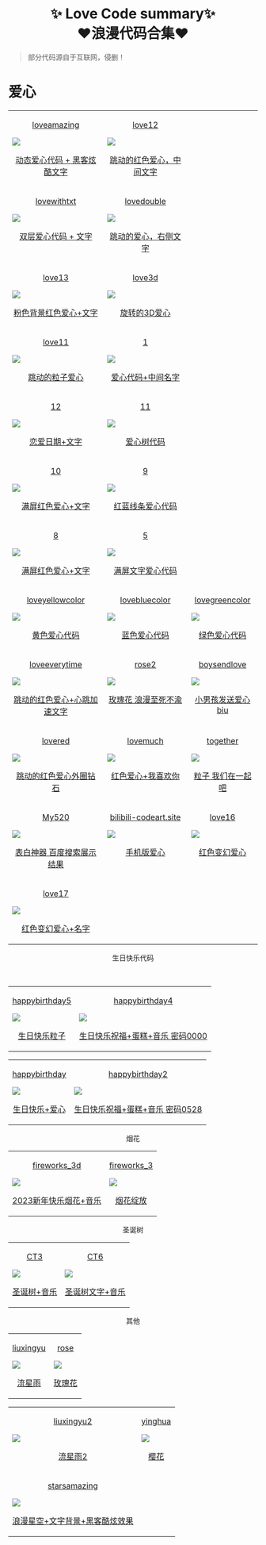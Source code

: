 <div align="center">
     <h1>✨ Love Code summary✨<br>❤️浪漫代码合集❤️</h1> 
</div>

> 部分代码源自于互联网，侵删！

# 爱心

<table align="center">
    <!-- 第一行 -->
    <tr>
    <td valign="top">
        <a target="_blank" href="https://love99you.github.io/loveamazing/">
            <p align="center">loveamazing</p>
            <img src="https://cdn.jsdelivr.net/gh/love99you/loveamazing/爱心代码文字掉落.jpg"/>
            <p align="center">  动态爱心代码  +     黑客炫酷文字</p>
        </a>
    </td>
    <td valign="top">
        <a target="_blank" href="https://love99you.github.io/love12/">
            <p align="center">love12</p>
            <img src="https://cdn.jsdelivr.net/gh/love99you/love12/love12.jpg"/>
        <p align="center"> 跳动的红色爱心，中间文字</p>
    </a>
    </td>
    </tr>
    <!-- 第2行 -->
    <tr>
    <td valign="top">
        <a target="_blank" href="https://love99you.github.io/lovewithtxt/">
            <p align="center">lovewithtxt</p>
            <img src="https://cdn.jsdelivr.net/gh/love99you/lovewithtxt/lovewithtxt.jpg"/>
            <p align="center">  双层爱心代码  +     文字</p>
        </a>
    </td>
    <td valign="top">
        <a target="_blank" href="https://love99you.github.io/lovedouble/">
            <p align="center">lovedouble</p>
            <img src="https://cdn.jsdelivr.net/gh/love99you/lovedouble/lovewithtxt2.jpg"/>
        <p align="center"> 跳动的爱心，右侧文字</p>
    </a>
    </td>
    </tr>
    <!-- 第3行 -->
    <tr>
    <td valign="top">
        <a target="_blank" href="https://love99you.github.io/love13">
            <p align="center">love13</p>
            <img src="https://cdn.jsdelivr.net/gh/love99you/love13/love13.jpg"/>
            <p align="center">  粉色背景红色爱心+文字</p>
        </a>
    </td>
    <td valign="top">
        <a target="_blank" href="https://love99you.github.io/love3d/">
            <p align="center">love3d</p>
            <img src="https://cdn.jsdelivr.net/gh/love99you/love3d/love3d.jpg"/>
        <p align="center"> 旋转的3D爱心</p>
    </a>
    </td>
    </tr>
 <!-- 第4行 -->
    <tr>
    <td valign="top">
        <a target="_blank" href="https://love99you.github.io/love11">
            <p align="center">love11</p>
            <img src="https://cdn.jsdelivr.net/gh/love99you/love11/love11.jpg"/>
            <p align="center">  跳动的粒子爱心</p>
        </a>
    </td>
    <td valign="top">
        <a target="_blank" href="https://love99you.github.io/1/">
            <p align="center">1</p>
            <img src="https://cdn.jsdelivr.net/gh/love99you/1/love1.jpg"/>
        <p align="center"> 爱心代码+中间名字</p>
    </a>
    </td>
    </tr>
<!-- 第5行 -->
    <tr>
    <td valign="top">
        <a target="_blank" href="https://love99you.github.io/12">
            <p align="center">12</p>
            <img src="https://cdn.jsdelivr.net/gh/love99you/12/12.jpg"/>
            <p align="center"> 恋爱日期+文字</p>
        </a>
    </td>
    <td valign="top">
        <a target="_blank" href="https://love99you.github.io/11/">
            <p align="center">11</p>
            <img src="https://cdn.jsdelivr.net/gh/love99you/11/11.jpg"/>
        <p align="center"> 爱心树代码</p>
    </a>
    </td>
    </tr>
<!-- 第6行 -->
    <tr>
    <td valign="top">
        <a target="_blank" href="https://love99you.github.io/10">
            <p align="center">10</p>
            <img src="https://cdn.jsdelivr.net/gh/love99you/10/10.jpg"/>
            <p align="center"> 满屏红色爱心+文字</p>
        </a>
    </td>
    <td valign="top">
        <a target="_blank" href="https://love99you.github.io/9/">
            <p align="center">9</p>
            <img src="https://cdn.jsdelivr.net/gh/love99you/9/9.jpg"/>
        <p align="center"> 红蓝线条爱心代码</p>
    </a>
    </td>
    </tr>
<!-- 第7行 -->
    <tr>
    <td valign="top">
        <a target="_blank" href="https://love99you.github.io/8">
            <p align="center">8</p>
            <img src="https://cdn.jsdelivr.net/gh/love99you/8/8.jpg"/>
            <p align="center"> 满屏红色爱心+文字</p>
        </a>
    </td>
    <td valign="top">
        <a target="_blank" href="https://love99you.github.io/5/">
            <p align="center">5</p>
            <img src="https://cdn.jsdelivr.net/gh/love99you/5/5.jpg"/>
        <p align="center"> 满屏文字爱心代码</p>
    </a>
    </td>
    </tr>
    <!-- 第8行 -->
    <tr>
    <td valign="top">
        <a target="_blank" href="https://love99you.github.io/loveyellowcolor">
            <p align="center">loveyellowcolor</p>
            <img src="https://cdn.jsdelivr.net/gh/love99you/loveyellowcolor/淡黄色爱心.jpg"/>
            <p align="center">黄色爱心代码</p>
        </a>
    </td>
    <td valign="top">
        <a target="_blank" href="https://love99you.github.io/lovebluecolor/">
            <p align="center">lovebluecolor</p>
            <img src="https://cdn.jsdelivr.net/gh/love99you/lovebluecolor/蓝色爱心代码.jpg"/>
        <p align="center"> 蓝色爱心代码</p>
    </a>
    </td>
    <td valign="top">
        <a target="_blank" href="https://love99you.github.io/lovegreencolor/">
            <p align="center">lovegreencolor</p>
            <img src="https://cdn.jsdelivr.net/gh/love99you/lovegreencolor/绿色爱心代码.jpg"/>
        <p align="center"> 绿色爱心代码</p>
    </a>
    </td>
    </tr>
    <!-- 第9行 -->
    <tr>
    <td valign="top">
        <a target="_blank" href="https://love99you.github.io/loveeverytime">
            <p align="center">loveeverytime</p>
            <img src="https://cdn.jsdelivr.net/gh/love99you/loveeverytime/心跳加速.jpg"/>
            <p align="center"> 跳动的红色爱心+心跳加速文字</p>
        </a>
    </td>
    <td valign="top">
        <a target="_blank" href="https://love99you.github.io/rose2/">
            <p align="center">rose2</p>
            <img src="https://cdn.jsdelivr.net/gh/love99you/rose2/玫瑰花浪漫至死不渝.jpg"/>
        <p align="center"> 玫瑰花 浪漫至死不渝</p>
    </a>
    </td>
    <td valign="top">
        <a target="_blank" href="https://love99you.github.io/boysendlove">
            <p align="center">boysendlove</p>
            <img src="https://cdn.jsdelivr.net/gh/love99you/boysendlove/小人发送爱心.jpg"/>
            <p align="center"> 小男孩发送爱心biu</p>
        </a>
    </td>
    </tr>
    <!-- 第10行 -->
    <tr>
    <td valign="top">
        <a target="_blank" href="https://love99you.github.io/lovered">
            <p align="center">lovered</p>
            <img src="https://cdn.jsdelivr.net/gh/love99you/lovered/033.jpg"/>
            <p align="center"> 跳动的红色爱心外圈钻石</p>
        </a>
    </td>
    <td valign="top">
        <a target="_blank" href="https://love99you.github.io/lovemuch">
            <p align="center">lovemuch</p>
            <img src="https://cdn.jsdelivr.net/gh/love99you/lovemuch/lovemuch.jpg"/>
            <p align="center"> 红色爱心+我喜欢你</p>
        </a>
    </td>
    <td valign="top">
        <a target="_blank" href="https://love99you.github.io/together">
            <p align="center">together</p>
            <img src="https://cdn.jsdelivr.net/gh/love99you/together/在一起吧粒子-封面.jpg"/>
            <p align="center"> 粒子 我们在一起吧</p>
        </a>
    </td>
    </tr>
    <!-- 第10行 -->
    <tr>
    <td valign="top">
        <a target="_blank" href="https://love99you.github.io/My520">
            <p align="center">My520</p>
            <img src="https://cdn.jsdelivr.net/gh/love99you/My520/my520.jpg"/>
            <p align="center"> 表白神器 百度搜索展示结果</p>
        </a>
    </td>
    <td valign="top">
        <a target="_blank" href="https://www.bilibili-codeart.site/?aa">
            <p align="center">bilibili-codeart.site</p>
            <img src="https://cdn.jsdelivr.net/gh/love99you/My520/爱心15.jpg"/>
            <p align="center"> 手机版爱心</p>
        </a>
    </td>
    <td valign="top">
        <a target="_blank" href="https://love99you.github.io/love16">
            <p align="center">love16</p>
            <img src="https://cdn.jsdelivr.net/gh/love99you/love16/爱心16.jpg"/>
            <p align="center"> 红色变幻爱心</p>
        </a>
    </td>
    </tr>
    <!-- 第11行 -->
    <tr>
    <td valign="top">
        <a target="_blank" href="https://love99you.github.io/love17">
            <p align="center">love17</p>
            <img src="https://cdn.jsdelivr.net/gh/love99you/love17/送给你的爱心.jpg"/>
            <p align="center"> 红色变幻爱心+名字</p>
        </a>
    </td>
    </tr>

<!-- # 生日快乐代码 -->
<table align="center">
 <p align="center">生日快乐代码</p>
<table align="center">
<table align="center">
    <!-- 第一行 -->
    <tr>
    <td valign="top">
        <a target="_blank" href="https://love99you.github.io/happybirthday5/">
            <p align="center">happybirthday5</p>
            <img src="https://cdn.jsdelivr.net/gh/love99you/happybirthday5/生日快乐粒子.jpg"/>
            <p align="center">生日快乐粒子</p>
        </a>
    </td>
    <td valign="top">
        <a target="_blank" href="https://love99you.github.io/happybirthday4/">
            <p align="center">happybirthday4</p>
            <img src="https://cdn.jsdelivr.net/gh/love99you/happybirthday4/生日 快乐4.jpg"/>
            <p align="center">生日快乐祝福+蛋糕+音乐 密码0000</p>
        </a>
    </td>
    </tr>

<table align="center">
    <!-- 第2行 -->
    <tr>
    <td valign="top">
        <a target="_blank" href="https://love99you.github.io/happybirthday/">
            <p align="center">happybirthday</p>
            <img src="https://cdn.jsdelivr.net/gh/love99you/happybirthday/生日快乐1.jpg"/>
            <p align="center">生日快乐+爱心</p>
        </a>
    </td>
    <td valign="top">
        <a target="_blank" href="https://love99you.github.io/happybirthday2/">
            <p align="center">happybirthday2</p>
            <img src="https://cdn.jsdelivr.net/gh/love99you/happybirthday2/生日快乐2.jpg"/>
            <p align="center">生日快乐祝福+蛋糕+音乐 密码0528</p>
        </a>
    </td>
    </tr>

<!-- 烟花 -->
<table align="center">
        <p align="center">烟花</p>
    <!-- 第1行 -->
    <tr>
    <td valign="top">
        <a target="_blank" href="https://love99you.github.io/fireworks_3d/">
            <p align="center">fireworks_3d</p>
            <img src="https://cdn.jsdelivr.net/gh/love99you/fireworks_3d/2023.jpg"/>
            <p align="center">2023新年快乐烟花+音乐</p>
        </a>
    </td>
    <td valign="top">
        <a target="_blank" href="https://love99you.github.io/fireworks_3/">
            <p align="center">fireworks_3</p>
            <img src="https://cdn.jsdelivr.net/gh/love99you/fireworks_3/烟花3.jpg"/>
            <p align="center">烟花绽放</p>
        </a>
    </td>
    </tr>


<!-- 圣诞树 -->
<table align="center">
        <p align="center">圣诞树</p>
    <!-- 第1行 -->
    <tr>
    <td valign="top">
        <a target="_blank" href="https://love99you.github.io/CT3/">
            <p align="center">CT3</p>
            <img src="https://cdn.jsdelivr.net/gh/love99you/CT3/圣诞树3.jpg"/>
            <p align="center">圣诞树+音乐</p>
        </a>
    </td>
    <td valign="top">
        <a target="_blank" href="https://love99you.github.io/CT6/">
            <p align="center">CT6</p>
            <img src="https://cdn.jsdelivr.net/gh/love99you/CT6/圣诞快乐.jpg"/>
            <p align="center">圣诞树文字+音乐</p>
        </a>
    </td>
    </tr>
   


<!-- 其他 -->
<table align="center">
        <p align="center">其他</p>
    <!-- 第1行 -->
    <tr>
    <td valign="top">
        <a target="_blank" href="https://love99you.github.io/liuxingyu/">
            <p align="center">liuxingyu</p>
            <img src="https://cdn.jsdelivr.net/gh/love99you/liuxingyu/流星雨1.jpg"/>
            <p align="center">流星雨</p>
        </a>
    </td>
    <td valign="top">
        <a target="_blank" href="https://love99you.github.io/rose/">
            <p align="center">rose</p>
            <img src="https://cdn.jsdelivr.net/gh/love99you/rose/玫瑰花.jpg"/>
            <p align="center">玫瑰花</p>
        </a>
    </td>
    </tr>

<table align="center">
    <!-- 第2行 -->
    <tr>
    <td valign="top">
        <a target="_blank" href="https://love99you.github.io/liuxingyu2/">
            <p align="center">liuxingyu2</p>
            <img src="https://cdn.jsdelivr.net/gh/love99you/liuxingyu2/liuxingyu2.jpg"/>
            <p align="center">流星雨2</p>
        </a>
    </td>
    <td valign="top">
        <a target="_blank" href="https://love99you.github.io/yinghua/">
            <p align="center">yinghua</p>
            <img src="https://cdn.jsdelivr.net/gh/love99you/yinghua/樱花飘落.jpg"/>
            <p align="center">樱花</p>
        </a>
    </td>
    </tr>
    <!-- 第3行 -->
    <tr>
    <td valign="top">
        <a target="_blank" href="https://love99you.github.io/starsamazing/">
            <p align="center">starsamazing</p>
            <img src="https://cdn.jsdelivr.net/gh/love99you/starsamazing/浪漫星空和文字.jpg"/>
            <p align="center">浪漫星空+文字背景+黑客酷炫效果</p>
        </a>
    </td>
    </tr>

